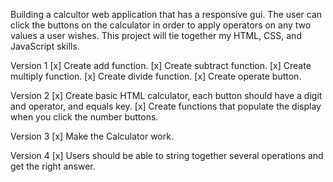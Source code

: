 Building a calcultor web application that has a responsive gui.  The user can click the buttons on the calculator in order to apply operators on any two values a user wishes.  This project will tie together my HTML, CSS, and JavaScript skills.

Version 1
[x] Create add function.
[x] Create subtract function.
[x] Create multiply function.
[x] Create divide function.
[x] Create operate button.

Version 2
[x] Create basic HTML calculator, each button should have a digit and operator, and equals key.
[x] Create functions that populate the display when you click the number buttons.

Version 3
[x] Make the Calculator work.

Version 4
[x] Users should be able to string together several operations and get the right answer.


